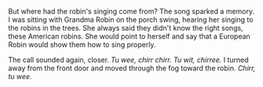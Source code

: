 But where had the robin's singing come from? The song sparked a memory. I was sitting with Grandma Robin on the porch swing, hearing her singing to the robins in the trees. She always said they didn't know the right songs, these American robins. She would point to herself and say that a European Robin would show them how to sing properly.

The call sounded again, closer. *Tu wee, chirr chirr. Tu wit, chirree.* I turned away from the front door and moved through the fog toward the robin. *Chirr, tu wee.* 